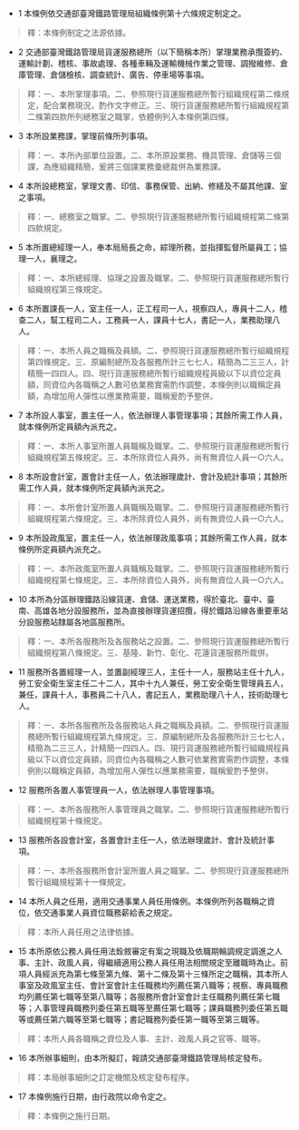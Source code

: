 * 1 本條例依交通部臺灣鐵路管理局組織條例第十六條規定制定之。

> 釋：本條例制定之法源依據。

* 2 交通部臺灣鐵路管理局貨運服務總所（以下簡稱本所）掌理業務承攬簽約、運輸計劃、稽核、事故處理、各種車輛及運輸機械作業之管理、調撥維修、倉庫管理、倉儲檢核、調查統計、廣告、停車場等事項。

> 釋：一、本所掌理事項。二、參照現行貨運服務總所暫行組織規程第二條規定，配合業務現況，酌作文字修正。三、現行貨運服務總所暫行組織規程第二條第四款所列總務室之職掌，依體例列入本條例第四條。

* 3 本所設業務課，掌理前條所列事項。

> 釋：一、本所內部單位設置。二、本所原設業務、機具管理、倉儲等三個課，為應組織精簡，爰將三個課業務彙總裁併為業務課。

* 4 本所設總務室，掌理文書、印信、事務保管、出納、修繕及不屬其他課、室之事項。

> 釋：一、總務室之職掌。二、參照現行貨運服務總所暫行組織規程第二條第四款規定。

* 5 本所置總經理一人，奉本局局長之命，綜理所務，並指揮監督所屬員工；協理一人，襄理之。

> 釋：一、本所總經理、協理之設置及職掌。二、參照現行貨運服務總所暫行組織規程第三條規定。

* 6 本所置課長一人，室主任一人，正工程司一人，視察四人，專員十二人，稽查二人，幫工程司二人，工務員一人，課員十七人，書記一人，業務助理八人。

> 釋：一、本所人員之職稱及員額。二、參照現行貨運服務總所暫行組織規程第四條規定。三、原編制總所及各服務所計三七七人，精簡為二三三人，計精簡一四四人。四、現行貨運服務總所暫行組織規程員級以下以資位定員額，同資位內各職稱之人數可依業務實需酌作調整，本條例則以職稱定員額，為增加用人彈性以應業務需要，職稱爰酌予整併。

* 7 本所設人事室，置主任一人，依法辦理人事管理事項；其餘所需工作人員，就本條例所定員額內派充之。

> 釋：一、本所人事室所置人員職稱及職掌。二、參照現行貨運服務總所暫行組織規程第五條規定。三、本所除資位人員外，尚有無資位人員一○六人。

* 8 本所設會計室，置會計主任一人，依法辦理歲計、會計及統計事項；其餘所需工作人員，就本條例所定員額內派充之。

> 釋：一、本所會計室所置人員職稱及職掌。二、參照現行貨運服務總所暫行組織規程第六條規定。三、本所除資位人員外，尚有無資位人員一○六人。

* 9 本所設政風室，置主任一人，依法辦理政風事項；其餘所需工作人員，就本條例所定員額內派充之。

> 釋：一、本所政風室所置人員職稱及職掌。二、參照現行貨運服務總所暫行組織規程第七條規定。三、本所除資位人員外，尚有無資位人員一○六人。

* 10 本所為分區辦理鐵路沿線貨運、倉儲、運送業務，得於臺北、臺中、臺南、高雄各地分設服務所，並為直接辦理貨運招攬，得於鐵路沿線各重要車站分設服務站隸屬各地區服務所。

> 釋：一、本所各服務所及各服務站之設置。二、參照現行貨運服務總所暫行組織規程第八條規定。三、基隆、新竹、彰化、花蓮貨運服務所裁併。

* 11 服務所各置經理一人，並置副經理三人，主任十一人，服務站主任十九人，勞工安全衛生室主任二十二人，其中十九人兼任，勞工安全衛生管理員五人，兼任，課員十人，事務員二十八人，書記五人，業務助理八十人，技術助理七人。

> 釋：一、本所各服務所及各服務站人員之職稱及員額。二、參照現行貨運服務總所暫行組織規程第九條規定。三、原編制總所及各服務所計三七七人，精簡為二三三人，計精簡一四四人。四、現行貨運服務總所暫行組織規程員級以下以資位定員額，同資位內各職稱之人數可依業務實需酌作調整，本條例則以職稱定員額，為增加用人彈性以應業務需要，職稱爰酌予整併。

* 12 服務所各置人事管理員一人，依法辦理人事管理事項。

> 釋：一、本所各服務所人事管理員之職掌。二、參照現行貨運服務總所暫行組織規程第十條規定。

* 13 服務所各設會計室，各置會計主任一人，依法辦理歲計、會計及統計事項。

> 釋：一、本所各服務所會計室所置人員之職掌。二、參照現行貨運服務總所暫行組織規程第十一條規定。

* 14 本所人員之任用，適用交通事業人員任用條例。本條例所列各職稱之資位，依交通事業人員資位職務薪給表之規定。

> 釋：本所人員任用之法律依據。

* 15 本所原依公務人員任用法銓敘審定有案之現職及依職期輪調規定調進之人事、主計、政風人員，得繼續適用公務人員任用法相關規定至離職時為止。前項人員經派充為第七條至第九條、第十二條及第十三條所定之職稱，其本所人事室及政風室主任、會計室會計主任職務均列薦任第八職等；視察、專員職務均列薦任第七職等至第八職等；各服務所會計室會計主任職務列薦任第七職等；人事管理員職務列委任第五職等至薦任第七職等；課員職務列委任第五職等或薦任第六職等至第七職等；書記職務列委任第一職等至第三職等。

> 釋：本所人員各職稱之資位及人事、主計、政風人員之官等、職等。

* 16 本所辦事細則，由本所擬訂，報請交通部臺灣鐵路管理局核定發布。

> 釋：本局辦事細則之訂定機關及核定發布程序。

* 17 本條例施行日期，由行政院以命令定之。

> 釋：本條例之施行日期。

